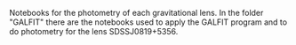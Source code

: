 Notebooks for the photometry of each gravitational lens. In the folder "GALFIT" there are the notebooks used to apply the GALFIT program and to do photometry for the lens SDSSJ0819+5356.
